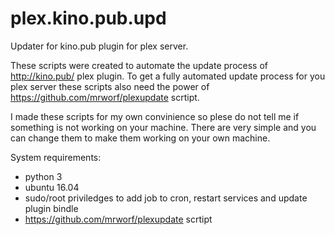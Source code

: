 # plex.kino.pub.upd
Updater for kino.pub plugin for plex server.

These scripts were created to automate the update process of http://kino.pub/ plex plugin.
To get a fully automated update process for you plex server these scripts also need the power of https://github.com/mrworf/plexupdate scrtipt.

I made these scripts for my own convinience so plese do not tell me if something is not working on your machine. There are very simple and you can change them to make them working on your own machine.

System requirements:
- python 3
- ubuntu 16.04
- sudo/root priviledges to add job to cron, restart services and update plugin bindle
- https://github.com/mrworf/plexupdate scrtipt
